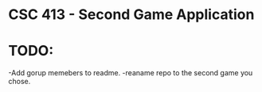 # CSC 413 - Second Game Application

# TODO:
-Add gorup memebers to readme.
-reaname repo to the second game you chose.
